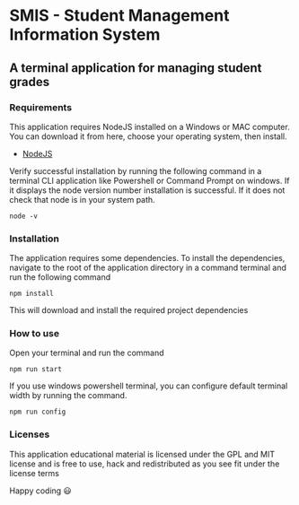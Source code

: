# SMIS - Student Management Information System

## A terminal application for managing student grades

### Requirements

This application requires NodeJS installed on a Windows or MAC computer. You can download it from here, choose your operating system, then install.

- [NodeJS](https://nodejs.org/en/download)

Verify successful installation by running the following command in a terminal CLI application like Powershell or Command Prompt on windows. If it displays the node version number installation is successful. If it does not check that node is in your system path.

```
node -v
```

### Installation

The application requires some dependencies. To install the dependencies, navigate to the root of the application directory in a command terminal and run the following command

```
npm install
```

This will download and install the required project dependencies

### How to use

Open your terminal and run the command

```
npm run start
```

If you use windows powershell terminal, you can configure default terminal width by running the command.

```
npm run config
```

### Licenses

This application educational material is licensed under the GPL and MIT license and is free to use, hack and redistributed as you see fit under the license terms

Happy coding :smiley:
